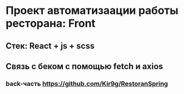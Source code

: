 # Проект автоматизаации работы ресторана: **Front**  
## **Стек**: React + js + scss
## **Связь** с беком с помощью fetch и axios
### **back-часть** https://github.com/Kir9g/RestoranSpring
